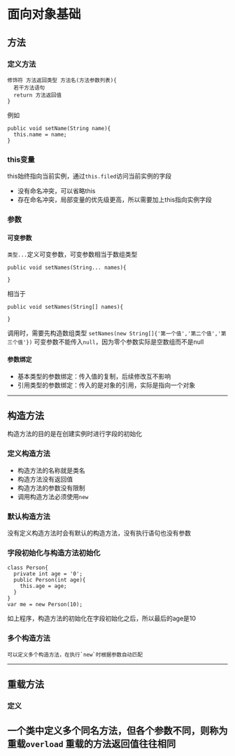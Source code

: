 # 面向对象基础
## 方法
### 定义方法
```
修饰符 方法返回类型 方法名(方法参数列表){
  若干方法语句
  return 方法返回值
}
```
例如
```
public void setName(String name){
  this.name = name;
}
```
### this变量
this始终指向当前实例，通过`this.filed`访问当前实例的字段
+ 没有命名冲突，可以省略this
+ 存在命名冲突，局部变量的优先级更高，所以需要加上this指向实例字段

### 参数
#### 可变参数
`类型...`定义可变参数，可变参数相当于数组类型
```
public void setNames(String... names){

}
```
相当于
```
public void setNames(String[] names){

}
```
调用时，需要先构造数组类型
`setNames(new String[]{'第一个值','第二个值','第三个值'})`
可变参数不能传入`null`，因为零个参数实际是空数组而不是null
#### 参数绑定
+ 基本类型的参数绑定：传入值的复制，后续修改互不影响
+ 引用类型的参数绑定：传入的是对象的引用，实际是指向一个对象
---
## 构造方法
构造方法的目的是在创建实例时进行字段的初始化
### 定义构造方法
+ 构造方法的名称就是类名
+ 构造方法没有返回值
+ 构造方法的参数没有限制
+ 调用构造方法必须使用`new`
### 默认构造方法
没有定义构造方法时会有默认的构造方法，没有执行语句也没有参数
### 字段初始化与构造方法初始化
```
class Person{
  private int age = '0';
  public Person(int age){
    this.age = age;
  }
}
var me = new Person(10);
```
如上程序，构造方法的初始化在字段初始化之后，所以最后的age是10
### 多个构造方法
```
可以定义多个构造方法，在执行`new`时根据参数自动匹配
```
---
## 重载方法
### 定义
一个类中定义多个同名方法，但各个参数不同，则称为重载`overload`
重载的方法返回值往往相同
---
